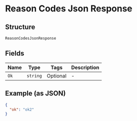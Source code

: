 
# Reason Codes Json Response

## Structure

`ReasonCodesJsonResponse`

## Fields

| Name | Type | Tags | Description |
|  --- | --- | --- | --- |
| `Ok` | `string` | Optional | - |

## Example (as JSON)

```json
{
  "ok": "ok2"
}
```

